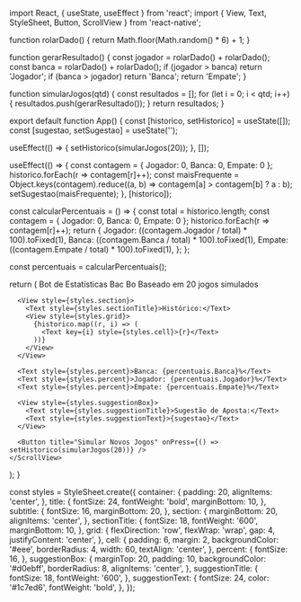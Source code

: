 import React, { useState, useEffect } from 'react';
import { View, Text, StyleSheet, Button, ScrollView } from 'react-native';

function rolarDado() {
  return Math.floor(Math.random() * 6) + 1;
}

function gerarResultado() {
  const jogador = rolarDado() + rolarDado();
  const banca = rolarDado() + rolarDado();
  if (jogador > banca) return 'Jogador';
  if (banca > jogador) return 'Banca';
  return 'Empate';
}

function simularJogos(qtd) {
  const resultados = [];
  for (let i = 0; i < qtd; i++) {
    resultados.push(gerarResultado());
  }
  return resultados;
}

export default function App() {
  const [historico, setHistorico] = useState([]);
  const [sugestao, setSugestao] = useState('');

  useEffect(() => {
    setHistorico(simularJogos(20));
  }, []);

  useEffect(() => {
    const contagem = { Jogador: 0, Banca: 0, Empate: 0 };
    historico.forEach(r => contagem[r]++);
    const maisFrequente = Object.keys(contagem).reduce((a, b) => contagem[a] > contagem[b] ? a : b);
    setSugestao(maisFrequente);
  }, [historico]);

  const calcularPercentuais = () => {
    const total = historico.length;
    const contagem = { Jogador: 0, Banca: 0, Empate: 0 };
    historico.forEach(r => contagem[r]++);
    return {
      Jogador: ((contagem.Jogador / total) * 100).toFixed(1),
      Banca: ((contagem.Banca / total) * 100).toFixed(1),
      Empate: ((contagem.Empate / total) * 100).toFixed(1),
    };
  };

  const percentuais = calcularPercentuais();

  return (
    <ScrollView contentContainerStyle={styles.container}>
      <Text style={styles.title}>Bot de Estatísticas Bac Bo</Text>
      <Text style={styles.subtitle}>Baseado em 20 jogos simulados</Text>

      <View style={styles.section}>
        <Text style={styles.sectionTitle}>Histórico:</Text>
        <View style={styles.grid}>
          {historico.map((r, i) => (
            <Text key={i} style={styles.cell}>{r}</Text>
          ))}
        </View>
      </View>

      <Text style={styles.percent}>Banca: {percentuais.Banca}%</Text>
      <Text style={styles.percent}>Jogador: {percentuais.Jogador}%</Text>
      <Text style={styles.percent}>Empate: {percentuais.Empate}%</Text>

      <View style={styles.suggestionBox}>
        <Text style={styles.suggestionTitle}>Sugestão de Aposta:</Text>
        <Text style={styles.suggestionText}>{sugestao}</Text>
      </View>

      <Button title="Simular Novos Jogos" onPress={() => setHistorico(simularJogos(20))} />
    </ScrollView>
  );
}

const styles = StyleSheet.create({
  container: {
    padding: 20,
    alignItems: 'center',
  },
  title: {
    fontSize: 24,
    fontWeight: 'bold',
    marginBottom: 10,
  },
  subtitle: {
    fontSize: 16,
    marginBottom: 20,
  },
  section: {
    marginBottom: 20,
    alignItems: 'center',
  },
  sectionTitle: {
    fontSize: 18,
    fontWeight: '600',
    marginBottom: 10,
  },
  grid: {
    flexDirection: 'row',
    flexWrap: 'wrap',
    gap: 4,
    justifyContent: 'center',
  },
  cell: {
    padding: 6,
    margin: 2,
    backgroundColor: '#eee',
    borderRadius: 4,
    width: 60,
    textAlign: 'center',
  },
  percent: {
    fontSize: 16,
  },
  suggestionBox: {
    marginTop: 20,
    padding: 10,
    backgroundColor: '#d0ebff',
    borderRadius: 8,
    alignItems: 'center',
  },
  suggestionTitle: {
    fontSize: 18,
    fontWeight: '600',
  },
  suggestionText: {
    fontSize: 24,
    color: '#1c7ed6',
    fontWeight: 'bold',
  },
});

